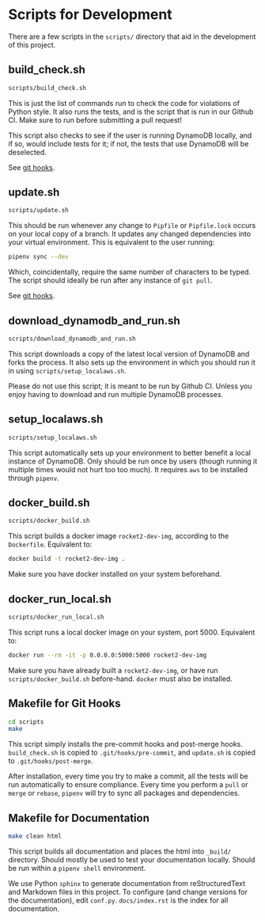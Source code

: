 # Scripts for Development

There are a few scripts in the `scripts/` directory that aid in the development
of this project.

## build\_check.sh

```sh
scripts/build_check.sh
```

This is just the list of commands run to check the code for violations of Python
style. It also runs the tests, and is the script that is run in our Github CI.
Make sure to run before submitting a pull request!

This script also checks to see if the user is running DynamoDB locally, and if
so, would include tests for it; if not, the tests that use DynamoDB will be
deselected.

See [git hooks](#makefile-for-git-hooks).

## update.sh

```sh
scripts/update.sh
```

This should be run whenever any change to `Pipfile` or `Pipfile.lock` occurs on
your local copy of a branch. It updates any changed dependencies into your
virtual environment. This is equivalent to the user running:

```sh
pipenv sync --dev
```

Which, coincidentally, require the same number of characters to be typed. The
script should ideally be run after any instance of `git pull`.

See [git hooks](#makefile-for-git-hooks).

## download\_dynamodb\_and\_run.sh

```sh
scripts/download_dynamodb_and_run.sh
```

This script downloads a copy of the latest local version of DynamoDB and forks
the process. It also sets up the environment in which you should run it in using
`scripts/setup_localaws.sh`.

Please do not use this script; it is meant to be run by Github CI. Unless you
enjoy having to download and run multiple DynamoDB processes.

## setup\_localaws.sh

```sh
scripts/setup_localaws.sh
```

This script automatically sets up your environment to better benefit a local
instance of DynamoDB. Only should be run once by users (though running it
multiple times would not hurt too too much). It requires `aws` to be installed
through `pipenv`.

## docker\_build.sh

```sh
scripts/docker_build.sh
```

This script builds a docker image `rocket2-dev-img`, according to the
`Dockerfile`. Equivalent to:

```sh
docker build -t rocket2-dev-img .
```

Make sure you have docker installed on your system beforehand.

## docker\_run\_local.sh

```sh
scripts/docker_run_local.sh
```

This script runs a local docker image on your system, port 5000. Equivalent to:

```sh
docker run --rm -it -p 0.0.0.0:5000:5000 rocket2-dev-img
```

Make sure you have already built a `rocket2-dev-img`, or have run
`scripts/docker_build.sh` before-hand. `docker` must also be installed.

## Makefile for Git Hooks

```sh
cd scripts
make
```

This script simply installs the pre-commit hooks and post-merge hooks.
`build_check.sh` is copied to `.git/hooks/pre-commit`, and `update.sh` is copied
to `.git/hooks/post-merge`.

After installation, every time you try to make a commit, all the tests will be
run automatically to ensure compliance. Every time you perform a `pull` or
`merge` or `rebase`, `pipenv` will try to sync all packages and dependencies.

## Makefile for Documentation

```sh
make clean html
```

This script builds all documentation and places the html into `_build/`
directory. Should mostly be used to test your documentation locally. Should be
run within a `pipenv shell` environment.

We use Python `sphinx` to generate documentation from reStructuredText and
Markdown files in this project. To configure (and change versions for the
documentation), edit `conf.py`. `docs/index.rst` is the index for all documentation.
